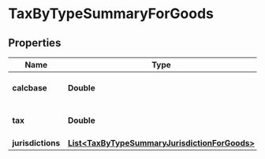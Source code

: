 
# TaxByTypeSummaryForGoods

## Properties
Name | Type | Description | Notes
------------ | ------------- | ------------- | -------------
**calcbase** | **Double** | sum of all lines calcbase |  [optional]
**tax** | **Double** | sum of referenced tax value |  [optional]
**jurisdictions** | [**List&lt;TaxByTypeSummaryJurisdictionForGoods&gt;**](TaxByTypeSummaryJurisdictionForGoods.md) |  |  [optional]



